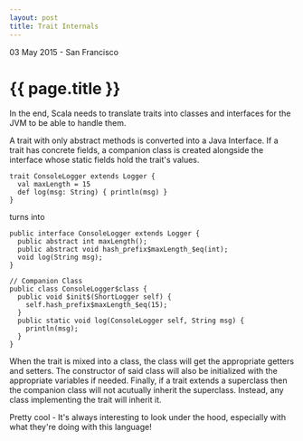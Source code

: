 ```yaml
---
layout: post
title: Trait Internals
---
```


<p class="meta">03 May 2015 - San Francisco</p>

{{ page.title }}
========
In the end, Scala needs to translate traits into classes and interfaces for the JVM to be able to handle them.

A trait with only abstract methods is converted into a Java Interface. If a trait has concrete fields, a companion class is created alongside the interface whose static fields hold the trait's values.

    trait ConsoleLogger extends Logger {
      val maxLength = 15
      def log(msg: String) { println(msg) }
    }

turns into

    public interface ConsoleLogger extends Logger {
      public abstract int maxLength();
      public abstract void hash_prefix$maxLength_$eq(int);
      void log(String msg);
    }

    // Companion Class
    public class ConsoleLogger$class {
      public void $init$(ShortLogger self) {
        self.hash_prefix$maxLength_$eq(15);
      }
      public static void log(ConsoleLogger self, String msg) {
        println(msg);
      }
    }

When the trait is mixed into a class, the class will get the appropriate getters and setters. The constructor of said class will also be initialized with the appropriate variables if needed. Finally, if a trait extends a superclass then the companion class will not acutually inherit the superclass. Instead, any class implementing the trait will inherit it.

Pretty cool - It's always interesting to look under the hood, especially with what they're doing with this language!
